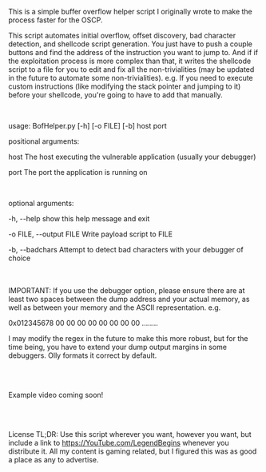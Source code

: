 This is a simple buffer overflow helper script I originally wrote to make the process faster for the OSCP.

This script automates initial overflow, offset discovery, bad character detection, and shellcode script generation. You just have to push a couple buttons and find the address of the instruction you want to jump to. And if if the exploitation process is more complex than that, it writes the shellcode script to a file for you to edit and fix all the non-trivialities (may be updated in the future to automate some non-trivialities). e.g. If you need to execute custom instructions (like modifying the stack pointer and jumping to it) before your shellcode, you're going to have to add that manually.

<br />

usage: BofHelper.py [-h] [-o FILE] [-b] host port
<br />

positional arguments:

  host                   The host executing the vulnerable application (usually your debugger)
  
  port                   The port the application is running on
  
<br />

optional arguments:

  -h, --help              show this help message and exit
  
  -o FILE, --output FILE  Write payload script to FILE
                        
  -b, --badchars          Attempt to detect bad characters with your debugger of choice


<br /><br />
IMPORTANT: If you use the debugger option, please ensure there are at least two spaces between the dump address and your actual memory, as well as between your memory and the ASCII representation. e.g.

0x012345678  00 00 00 00 00 00 00 00  ........

I may modify the regex in the future to make this more robust, but for the time being, you have to extend your dump output margins in some debuggers. Olly formats it correct by default.

<br /><br />

Example video coming soon!

<br /><br />

License TL;DR:
Use this script wherever you want, however you want, but include a link to https://YouTube.com/LegendBegins whenever you distribute it. All my content is gaming related, but I figured this was as good a place as any to advertise.
